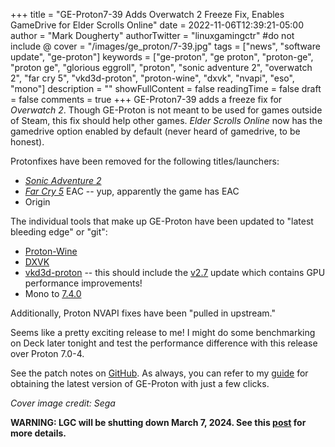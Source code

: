 +++
title = "GE-Proton7-39 Adds Overwatch 2 Freeze Fix, Enables GameDrive for Elder Scrolls Online"
date = 2022-11-06T12:39:21-05:00
author = "Mark Dougherty"
authorTwitter = "linuxgamingctr" #do not include @
cover = "/images/ge_proton/7-39.jpg"
tags = ["news", "software update", "ge-proton"]
keywords = ["ge-proton", "ge proton", "proton-ge", "proton ge", "glorious eggroll", "proton", "sonic adventure 2", "overwatch 2", "far cry 5", "vkd3d-proton", "proton-wine", "dxvk", "nvapi", "eso", "mono"]
description = ""
showFullContent = false
readingTime = false
draft = false
comments = true
+++
GE-Proton7-39 adds a freeze fix for *Overwatch 2*. Though GE-Proton is not meant to be used for games outside of Steam, this fix should help other games. *Elder Scrolls Online* now has the gamedrive option enabled by default (never heard of gamedrive, to be honest).

Protonfixes have been removed for the following titles/launchers:
- [*Sonic Adventure 2*](https://store.steampowered.com/app/213610/Sonic_Adventure_2/)
- [*Far Cry 5*](https://store.steampowered.com/app/552520/Far_Cry_5/) EAC -- yup, apparently the game has EAC
- Origin

The individual tools that make up GE-Proton have been updated to "latest bleeding edge" or "git":
- [Proton-Wine](https://github.com/GloriousEggroll/proton-wine)
- [DXVK](https://github.com/doitsujin/dxvk)
- [vkd3d-proton](https://github.com/HansKristian-Work/vkd3d-proton) -- this should include the [v2.7](https://linuxgamingcentral.com/posts/vkd3d-proton-2.7-fixes-many-previously-unsolvable-issues/) update which contains GPU performance improvements!
- Mono to [7.4.0](https://github.com/madewokherd/wine-mono/releases/tag/wine-mono-7.4.0)

Additionally, Proton NVAPI fixes have been "pulled in upstream."

Seems like a pretty exciting release to me! I might do some benchmarking on Deck later tonight and test the performance difference with this release over Proton 7.0-4.

See the patch notes on [GitHub](https://github.com/GloriousEggroll/proton-ge-custom/releases/tag/GE-Proton7-39). As always, you can refer to my [guide](https://linuxgamingcentral.com/posts/proton_ge_tutorial/) for obtaining the latest version of GE-Proton with just a few clicks.

*Cover image credit: Sega*

**WARNING: LGC will be shutting down March 7, 2024. See this [post](https://linuxgamingcentral.com/posts/the-end-of-lgc/) for more details.**
